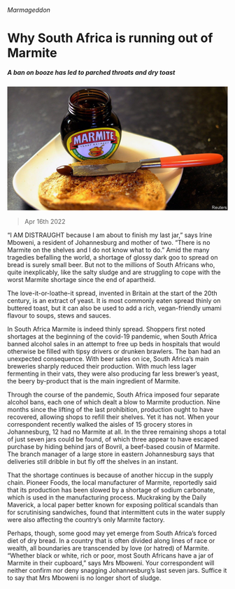 ###### Marmageddon

# Why South Africa is running out of Marmite 

##### A ban on booze has led to parched throats and dry toast 

![image](images/20220416_map501.jpg) 

> Apr 16th 2022 

“I AM DISTRAUGHT because I am about to finish my last jar,” says Irine Mboweni, a resident of Johannesburg and mother of two. “There is no Marmite on the shelves and I do not know what to do.” Amid the many tragedies befalling the world, a shortage of glossy dark goo to spread on bread is surely small beer. But not to the millions of South Africans who, quite inexplicably, like the salty sludge and are struggling to cope with the worst Marmite shortage since the end of apartheid.

The love-it-or-loathe-it spread, invented in Britain at the start of the 20th century, is an extract of yeast. It is most commonly eaten spread thinly on buttered toast, but it can also be used to add a rich, vegan-friendly umami flavour to soups, stews and sauces.


In South Africa Marmite is indeed thinly spread. Shoppers first noted shortages at the beginning of the covid-19 pandemic, when South Africa banned alcohol sales in an attempt to free up beds in hospitals that would otherwise be filled with tipsy drivers or drunken brawlers. The ban had an unexpected consequence. With beer sales on ice, South Africa’s main breweries sharply reduced their production. With much less lager fermenting in their vats, they were also producing far less brewer’s yeast, the beery by-product that is the main ingredient of Marmite.

Through the course of the pandemic, South Africa imposed four separate alcohol bans, each one of which dealt a blow to Marmite production. Nine months since the lifting of the last prohibition, production ought to have recovered, allowing shops to refill their shelves. Yet it has not. When your correspondent recently walked the aisles of 15 grocery stores in Johannesburg, 12 had no Marmite at all. In the three remaining shops a total of just seven jars could be found, of which three appear to have escaped purchase by hiding behind jars of Bovril, a beef-based cousin of Marmite. The branch manager of a large store in eastern Johannesburg says that deliveries still dribble in but fly off the shelves in an instant.

That the shortage continues is because of another hiccup in the supply chain. Pioneer Foods, the local manufacturer of Marmite, reportedly said that its production has been slowed by a shortage of sodium carbonate, which is used in the manufacturing process. Muckraking by the Daily Maverick, a local paper better known for exposing political scandals than for scrutinising sandwiches, found that intermittent cuts in the water supply were also affecting the country’s only Marmite factory.

Perhaps, though, some good may yet emerge from South Africa’s forced diet of dry bread. In a country that is often divided along lines of race or wealth, all boundaries are transcended by love (or hatred) of Marmite. “Whether black or white, rich or poor, most South Africans have a jar of Marmite in their cupboard,” says Mrs Mboweni. Your correspondent will neither confirm nor deny snagging Johannesburg’s last seven jars. Suffice it to say that Mrs Mboweni is no longer short of sludge.

